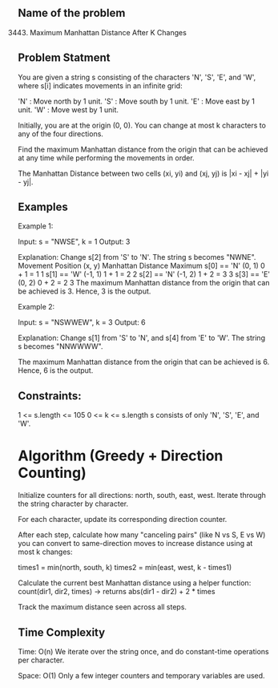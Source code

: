 ## Name of the problem
3443. Maximum Manhattan Distance After K Changes

## Problem Statment

You are given a string s consisting of the characters 'N', 'S', 'E', and 'W', where s[i] indicates movements in an infinite grid:

'N' : Move north by 1 unit.
'S' : Move south by 1 unit.
'E' : Move east by 1 unit.
'W' : Move west by 1 unit.

Initially, you are at the origin (0, 0). You can change at most k characters to any of the four directions.

Find the maximum Manhattan distance from the origin that can be achieved at any time while performing the movements in order.

The Manhattan Distance between two cells (xi, yi) and (xj, yj) is |xi - xj| + |yi - yj|.
 
## Examples
Example 1:

Input: s = "NWSE", k = 1
Output: 3

Explanation:
Change s[2] from 'S' to 'N'. The string s becomes "NWNE".
Movement	Position (x, y)	Manhattan Distance	Maximum
s[0] == 'N'	(0, 1)	0 + 1 = 1	1
s[1] == 'W'	(-1, 1)	1 + 1 = 2	2
s[2] == 'N'	(-1, 2)	1 + 2 = 3	3
s[3] == 'E'	(0, 2)	0 + 2 = 2	3
The maximum Manhattan distance from the origin that can be achieved is 3. Hence, 3 is the output.

Example 2:

Input: s = "NSWWEW", k = 3
Output: 6

Explanation:
Change s[1] from 'S' to 'N', and s[4] from 'E' to 'W'. The string s becomes "NNWWWW".

The maximum Manhattan distance from the origin that can be achieved is 6. Hence, 6 is the output.

 

## Constraints:

1 <= s.length <= 105
0 <= k <= s.length
s consists of only 'N', 'S', 'E', and 'W'.


#  Algorithm (Greedy + Direction Counting)
Initialize counters for all directions: north, south, east, west.
Iterate through the string character by character.

For each character, update its corresponding direction counter.

After each step, calculate how many "canceling pairs" (like N vs S, E vs W) you can convert to same-direction moves to increase distance using at most k changes:

times1 = min(north, south, k)
times2 = min(east, west, k - times1)

Calculate the current best Manhattan distance using a helper function:
count(dir1, dir2, times) → returns abs(dir1 - dir2) + 2 * times

Track the maximum distance seen across all steps.

## Time Complexity
Time: O(n)
We iterate over the string once, and do constant-time operations per character.

Space: O(1)
Only a few integer counters and temporary variables are used.